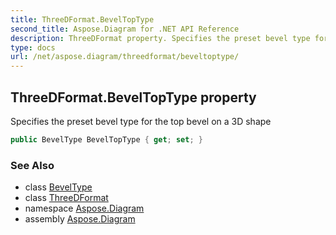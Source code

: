```yaml
---
title: ThreeDFormat.BevelTopType
second_title: Aspose.Diagram for .NET API Reference
description: ThreeDFormat property. Specifies the preset bevel type for the top bevel on a 3D shape
type: docs
url: /net/aspose.diagram/threedformat/beveltoptype/
---
```

## ThreeDFormat.BevelTopType property

Specifies the preset bevel type for the top bevel on a 3D shape

```csharp
public BevelType BevelTopType { get; set; }
```

### See Also

* class [BevelType](../../beveltype/)
* class [ThreeDFormat](../)
* namespace [Aspose.Diagram](../../threedformat/)
* assembly [Aspose.Diagram](../../../)


